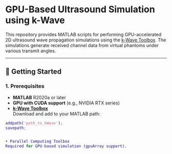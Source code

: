 # GPU-Based Ultrasound Simulation using k-Wave

This repository provides MATLAB scripts for performing GPU-accelerated 2D ultrasound wave propagation simulations using the [k-Wave Toolbox](http://www.k-wave.org/). The simulations generate received channel data from virtual phantoms under various transmit angles.

---


## 🚀 Getting Started

### 1. Prerequisites

- **MATLAB** R2020a or later
- **GPU with CUDA support** (e.g., NVIDIA RTX series)
- **[k-Wave Toolbox](http://www.k-wave.org/)**  
  Download and add to your MATLAB path:

```matlab
addpath('path_to_kWave');
savepath; 


• Parallel Computing Toolbox
Required for GPU-based simulation (gpuArray support).
